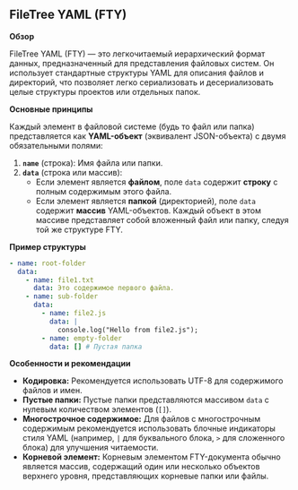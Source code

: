 ## FileTree YAML (FTY)

**Обзор**

FileTree YAML (FTY) — это легкочитаемый иерархический формат данных, предназначенный для представления файловых систем. Он использует стандартные структуры YAML для описания файлов и директорий, что позволяет легко сериализовать и десериализовать целые структуры проектов или отдельных папок.

**Основные принципы**

Каждый элемент в файловой системе (будь то файл или папка) представляется как **YAML-объект** (эквивалент JSON-объекта) с двумя обязательными полями:

1.  **`name`** (строка): Имя файла или папки.
2.  **`data`** (строка или массив):
      * Если элемент является **файлом**, поле `data` содержит **строку** с полным содержимым этого файла.
      * Если элемент является **папкой** (директорией), поле `data` содержит **массив** YAML-объектов. Каждый объект в этом массиве представляет собой вложенный файл или папку, следуя той же структуре FTY.

**Пример структуры**

```yaml
- name: root-folder
  data:
    - name: file1.txt
      data: Это содержимое первого файла.
    - name: sub-folder
      data:
        - name: file2.js
          data: |
            console.log("Hello from file2.js");
        - name: empty-folder
          data: [] # Пустая папка
```

**Особенности и рекомендации**

  * **Кодировка:** Рекомендуется использовать UTF-8 для содержимого файлов и имен.
  * **Пустые папки:** Пустые папки представляются массивом `data` с нулевым количеством элементов (`[]`).
  * **Многострочное содержимое:** Для файлов с многострочным содержимым рекомендуется использовать блочные индикаторы стиля YAML (например, `|` для буквального блока, `>` для сложенного блока) для улучшения читаемости.
  * **Корневой элемент:** Корневым элементом FTY-документа обычно является массив, содержащий один или несколько объектов верхнего уровня, представляющих корневые папки или файлы.